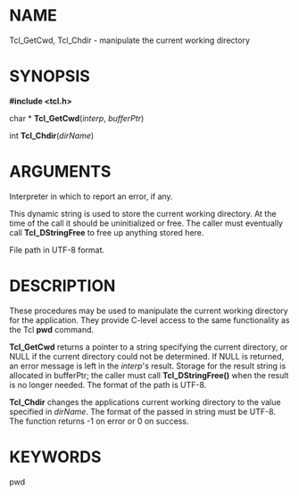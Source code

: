 # NAME

Tcl_GetCwd, Tcl_Chdir - manipulate the current working directory

# SYNOPSIS

**#include \<tcl.h\>**

char \* **Tcl_GetCwd**(*interp*, *bufferPtr*)

int **Tcl_Chdir**(*dirName*)

# ARGUMENTS

Interpreter in which to report an error, if any.

This dynamic string is used to store the current working directory. At
the time of the call it should be uninitialized or free. The caller must
eventually call **Tcl_DStringFree** to free up anything stored here.

File path in UTF-8 format.

# DESCRIPTION

These procedures may be used to manipulate the current working directory
for the application. They provide C-level access to the same
functionality as the Tcl **pwd** command.

**Tcl_GetCwd** returns a pointer to a string specifying the current
directory, or NULL if the current directory could not be determined. If
NULL is returned, an error message is left in the *interp*\'s result.
Storage for the result string is allocated in bufferPtr; the caller must
call **Tcl_DStringFree()** when the result is no longer needed. The
format of the path is UTF-8.

**Tcl_Chdir** changes the applications current working directory to the
value specified in *dirName*. The format of the passed in string must be
UTF-8. The function returns -1 on error or 0 on success.

# KEYWORDS

pwd

<!---
Copyright (c) 1998-1999 Scriptics Corporatio
-->

